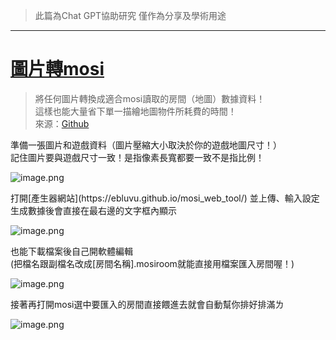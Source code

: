 > 此篇為Chat GPT協助研究 僅作為分享及學術用途
> 

---

# [圖片轉mosi](https://ebluvu.github.io/mosi_web_tool/)

> 將任何圖片轉換成適合mosi讀取的房間（地圖）數據資料！<br>
這樣也能大量省下單一描繪地圖物件所耗費的時間！<br>
來源：[Github](https://github.com/ebluvu/mosi_web_tool)
> 

<aside>
準備一張圖片和遊戲資料（圖片壓縮大小取決於你的遊戲地圖尺寸！）<br>
記住圖片要與遊戲尺寸一致！是指像素長寬都要一致不是指比例！<br>

![image.png](https://img.notionusercontent.com/s3/prod-files-secure%2F1ef47361-569c-4a30-bf2c-0c5b805d942b%2F76770b10-27a8-4ace-a348-468179b252d3%2Fimage.png/size/w=2000?exp=1748450761&sig=dAMiv2E0iecJV7Fa8FF0C_yw68ANDtbvN6hrNpaDGUo&id=163642e5-2df0-80e9-8fe7-fd98f9cbdc29&table=block&userId=4ae4c9fe-83a9-4368-8c63-12d80a164959)

</aside>

<aside>
打開[產生器網站](https://ebluvu.github.io/mosi_web_tool/) 並上傳、輸入設定<br>
生成數據後會直接在最右邊的文字框內顯示<br>

![image.png](https://img.notionusercontent.com/s3/prod-files-secure%2F1ef47361-569c-4a30-bf2c-0c5b805d942b%2Febea167f-a265-4ac4-b394-6577e95731fe%2Fimage.png/size/w=2000?exp=1748450835&sig=TjjuO2kprcdINGqYVQVPhTWHcG7sMdcwz4A2OocTwuA&id=165642e5-2df0-805f-86b4-cb9056212277&table=block&userId=4ae4c9fe-83a9-4368-8c63-12d80a164959)

</aside>

<aside>
也能下載檔案後自己開軟體編輯<br>
(把檔名跟副檔名改成[房間名稱].mosiroom就能直接用檔案匯入房間喔！)<br>

![image.png](https://img.notionusercontent.com/s3/prod-files-secure%2F1ef47361-569c-4a30-bf2c-0c5b805d942b%2Fb2d4b280-b87a-48b1-9494-f5d407a3e515%2Fimage.png/size/w=2000?exp=1748450859&sig=ndDKlqgASokgTRm09hx5ET5nOzFmsJReTduOjy7UkTs&id=165642e5-2df0-8050-80ac-da2974d81c62&table=block&userId=4ae4c9fe-83a9-4368-8c63-12d80a164959)

</aside>

<aside>
接著再打開mosi選中要匯入的房間直接餵進去就會自動幫你排好排滿ㄌ<br>

![image.png](https://img.notionusercontent.com/s3/prod-files-secure%2F1ef47361-569c-4a30-bf2c-0c5b805d942b%2F176c5f35-288c-41d4-aa6a-021819d8a252%2Fimage.png/size/w=2000?exp=1748450874&sig=VBaroEayqxJoI-xD2-DumB1YuJ2uKNAp_0407UQixzk&id=165642e5-2df0-80c4-be84-e13e069da4cd&table=block&userId=4ae4c9fe-83a9-4368-8c63-12d80a164959)

</aside>
